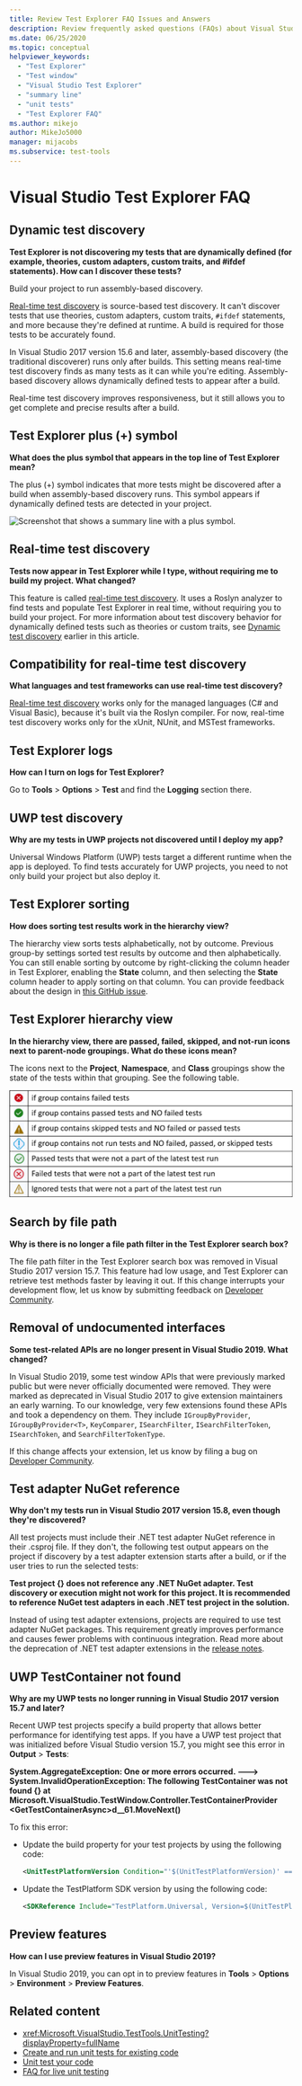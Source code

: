 ```yaml
---
title: Review Test Explorer FAQ Issues and Answers
description: Review frequently asked questions (FAQs) about Visual Studio Test Explorer, which include some common troubleshooting scenarios.
ms.date: 06/25/2020
ms.topic: conceptual
helpviewer_keywords:
  - "Test Explorer"
  - "Test window"
  - "Visual Studio Test Explorer"
  - "summary line"
  - "unit tests"
  - "Test Explorer FAQ"
ms.author: mikejo
author: MikeJo5000
manager: mijacobs
ms.subservice: test-tools
---
```

# Visual Studio Test Explorer FAQ

## Dynamic test discovery

**Test Explorer is not discovering my tests that are dynamically defined (for example, theories, custom adapters, custom traits, and #ifdef statements). How can I discover these tests?**

Build your project to run assembly-based discovery.

[Real-time test discovery](https://devblogs.microsoft.com/dotnet/real-time-test-discovery/) is source-based test discovery. It can't discover tests that use theories, custom adapters, custom traits, `#ifdef` statements, and more because they're defined at runtime. A build is required for those tests to be accurately found.

In Visual Studio 2017 version 15.6 and later, assembly-based discovery (the traditional discoverer) runs only after builds. This setting means real-time test discovery finds as many tests as it can while you're editing. Assembly-based discovery allows dynamically defined tests to appear after a build.

Real-time test discovery improves responsiveness, but it still allows you to get complete and precise results after a build.

## Test Explorer plus (+) symbol

**What does the plus symbol that appears in the top line of Test Explorer mean?**

The plus (+) symbol indicates that more tests might be discovered after a build when assembly-based discovery runs. This symbol appears if dynamically defined tests are detected in your project.

![Screenshot that shows a summary line with a plus symbol.](media/testex-plussymbol.png)

## Real-time test discovery

**Tests now appear in Test Explorer while I type, without requiring me to build my project. What changed?**

This feature is called [real-time test discovery](https://devblogs.microsoft.com/dotnet/real-time-test-discovery/). It uses a Roslyn analyzer to find tests and populate Test Explorer in real time, without requiring you to build your project. For more information about test discovery behavior for dynamically defined tests such as theories or custom traits, see [Dynamic test discovery](#dynamic-test-discovery) earlier in this article.

## Compatibility for real-time test discovery

**What languages and test frameworks can use real-time test discovery?**

[Real-time test discovery](https://devblogs.microsoft.com/dotnet/real-time-test-discovery/) works only for the managed languages (C# and Visual Basic), because it's built via the Roslyn compiler. For now, real-time test discovery works only for the xUnit, NUnit, and MSTest frameworks.

## Test Explorer logs

**How can I turn on logs for Test Explorer?**

Go to **Tools** > **Options** > **Test** and find the **Logging** section there.

## UWP test discovery

**Why are my tests in UWP projects not discovered until I deploy my app?**

Universal Windows Platform (UWP) tests target a different runtime when the app is deployed. To find tests accurately for UWP projects, you need to not only build your project but also deploy it.

## Test Explorer sorting

**How does sorting test results work in the hierarchy view?**

The hierarchy view sorts tests alphabetically, not by outcome. Previous group-by settings sorted test results by outcome and then alphabetically. You can still enable sorting by outcome by right-clicking the column header in Test Explorer, enabling the **State** column, and then selecting the **State** column header to apply sorting on that column. You can provide feedback about the design in [this GitHub issue](https://github.com/Microsoft/vstest/issues/1425).

## Test Explorer hierarchy view

**In the hierarchy view, there are passed, failed, skipped, and not-run icons next to parent-node groupings. What do these icons mean?**

The icons next to the **Project**, **Namespace**, and **Class** groupings show the state of the tests within that grouping. See the following table.

![Table of Test Explorer hierarchy icons.](media/testex-hierarchy-icons.png)

## Search by file path

**Why is there is no longer a file path filter in the Test Explorer search box?**

The file path filter in the Test Explorer search box was removed in Visual Studio 2017 version 15.7. This feature had low usage, and Test Explorer can retrieve test methods faster by leaving it out. If this change interrupts your development flow, let us know by submitting feedback on [Developer Community](https://aka.ms/feedback/suggest?space=8).

## Removal of undocumented interfaces

**Some test-related APIs are no longer present in Visual Studio 2019. What changed?**

In Visual Studio 2019, some test window APIs that were previously marked public but were never officially documented were removed. They were marked as deprecated in Visual Studio 2017 to give extension maintainers an early warning. To our knowledge, very few extensions found these APIs and took a dependency on them. They include `IGroupByProvider`, `IGroupByProvider<T>`, `KeyComparer`, `ISearchFilter`, `ISearchFilterToken`, `ISearchToken`, and `SearchFilterTokenType`.

If this change affects your extension, let us know by filing a bug on [Developer Community](https://aka.ms/feedback/suggest?space=8).

## Test adapter NuGet reference

**Why don't my tests run in Visual Studio 2017 version 15.8, even though they're discovered?**

All test projects must include their .NET test adapter NuGet reference in their .csproj file. If they don't, the following test output appears on the project if discovery by a test adapter extension starts after a build, or if the user tries to run the selected tests:

**Test project {} does not reference any .NET NuGet adapter. Test discovery or execution might not work for this project. It is recommended to reference NuGet test adapters in each .NET test project in the solution.**

Instead of using test adapter extensions, projects are required to use test adapter NuGet packages. This requirement greatly improves performance and causes fewer problems with continuous integration. Read more about the deprecation of .NET test adapter extensions in the [release notes](/visualstudio/releasenotes/vs2017-relnotes-v15.8#testadapterextension).

## UWP TestContainer not found

**Why are my UWP tests no longer running in Visual Studio 2017 version 15.7 and later?**

Recent UWP test projects specify a build property that allows better performance for identifying test apps. If you have a UWP test project that was initialized before Visual Studio version 15.7, you might see this error in **Output** > **Tests**:

**System.AggregateException: One or more errors occurred. ---> System.InvalidOperationException: The following TestContainer was not found {} at Microsoft.VisualStudio.TestWindow.Controller.TestContainerProvider \<GetTestContainerAsync>d__61.MoveNext()**

To fix this error:

- Update the build property for your test projects by using the following code:

  ```XML
  <UnitTestPlatformVersion Condition="'$(UnitTestPlatformVersion)' == ''">$(VisualStudioVersion)</UnitTestPlatformVersion>
  ```

- Update the TestPlatform SDK version by using the following code:

  ```XML
  <SDKReference Include="TestPlatform.Universal, Version=$(UnitTestPlatformVersion)" />
  ```

## Preview features

**How can I use preview features in Visual Studio 2019?**

In Visual Studio 2019, you can opt in to preview features in **Tools** > **Options** > **Environment** > **Preview Features**.

## Related content

- <xref:Microsoft.VisualStudio.TestTools.UnitTesting?displayProperty=fullName>
- [Create and run unit tests for existing code](/previous-versions/dd293546(v=vs.110))
- [Unit test your code](unit-test-your-code.md)
- [FAQ for live unit testing](live-unit-testing-faq.yml)
